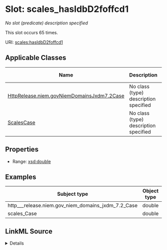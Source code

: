

# Slot: scales_hasIdbD2foffcd1


_No slot (predicate) description specified_






This slot occurs 65 times.


URI: [scales:hasIdbD2foffcd1](http://schemas.scales-okn.org/rdf/scales#hasIdbD2foffcd1)



<!-- no inheritance hierarchy -->





## Applicable Classes

| Name | Description | Modifies Slot |
| --- | --- | --- |
| [HttpRelease.niem.govNiemDomainsJxdm7.2Case](../classes/HttpRelease.niem.govNiemDomainsJxdm7.2Case.md) | No class (type) description specified |  yes  |
| [ScalesCase](../classes/ScalesCase.md) | No class (type) description specified |  yes  |







## Properties

* Range: [xsd:double](http://www.w3.org/2001/XMLSchema#double)






## Examples

| Subject type | Object type | Example subject | Example object | Occurrences |
| --- | --- | --- | --- | --- |
| http___release.niem.gov_niem_domains_jxdm_7.2_Case | double | scales:/CaseCriminal | 1100.0 | 65 |
| scales_Case | double | scales:/CaseCriminal | 1100.0 | 65 |




## LinkML Source

<details>

```yaml
name: scales_hasIdbD2foffcd1
annotations:
  count:
    tag: count
    value: 65
description: No slot (predicate) description specified
examples:
- object:
    example_object: '1100.0'
    example_object_type: double
    example_predicate: scales:hasIdbD2foffcd1
    example_subject: scales:/CaseCriminal
    example_subject_type: http___release.niem.gov_niem_domains_jxdm_7.2_Case
- object:
    example_object: '1100.0'
    example_object_type: double
    example_predicate: scales:hasIdbD2foffcd1
    example_subject: scales:/CaseCriminal
    example_subject_type: scales_Case
from_schema: scales-kg
rank: 1000
slot_uri: scales:hasIdbD2foffcd1
alias: scales_hasIdbD2foffcd1
domain_of:
- http___release.niem.gov_niem_domains_jxdm_7.2_Case
- scales_Case
range: double

```
</details>